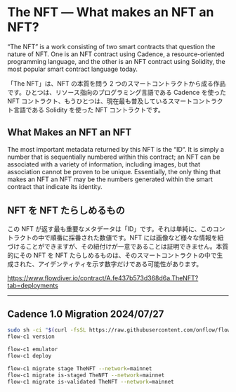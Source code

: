 # The NFT ― What makes an NFT an NFT?

“The NFT” is a work consisting of two smart contracts that question the nature of NFT. One is an NFT contract using Cadence, a resource-oriented programming language, and the other is an NFT contract using Solidity, the most popular smart contract language today.

「The NFT」は、NFT の本質を問う 2 つのスマートコントラクトから成る作品です。ひとつは、リソース指向のプログラミング言語である Cadence を使った NFT コントラクト、もうひとつは、現在最も普及しているスマートコントラクト言語である Solidity を使った NFT コントラクトです。


## What Makes an NFT an NFT

The most important metadata returned by this NFT is the “ID“. It is simply a number that is sequentially numbered within this contract; an NFT can be associated with a variety of information, including images, but that association cannot be proven to be unique. Essentially, the only thing that makes an NFT an NFT may be the numbers generated within the smart contract that indicate its identity.


## NFT を NFT たらしめるもの

この NFT が返す最も重要なメタデータは「ID」です。それは単純に、このコントラクトの中で順番に採番された数値です。NFT には画像など様々な情報を紐づけることができますが、その紐付けが一意であることは証明できません。本質的にその NFT を NFT たらしめるものは、そのスマートコントラクトの中で生成された、アイデンティティを示す数字だけである可能性があります。


https://www.flowdiver.io/contract/A.fe437b573d368d6a.TheNFT?tab=deployments

---

## Cadence 1.0 Migration 2024/07/27

```sh
sudo sh -ci "$(curl -fsSL https://raw.githubusercontent.com/onflow/flow-cli/master/install.sh)"
flow-c1 version

flow-c1 emulator
flow-c1 deploy

flow-c1 migrate stage TheNFT --network=mainnet
flow-c1 migrate is-staged TheNFT --network=mainnet
flow-c1 migrate is-validated TheNFT --network=mainnet
```

